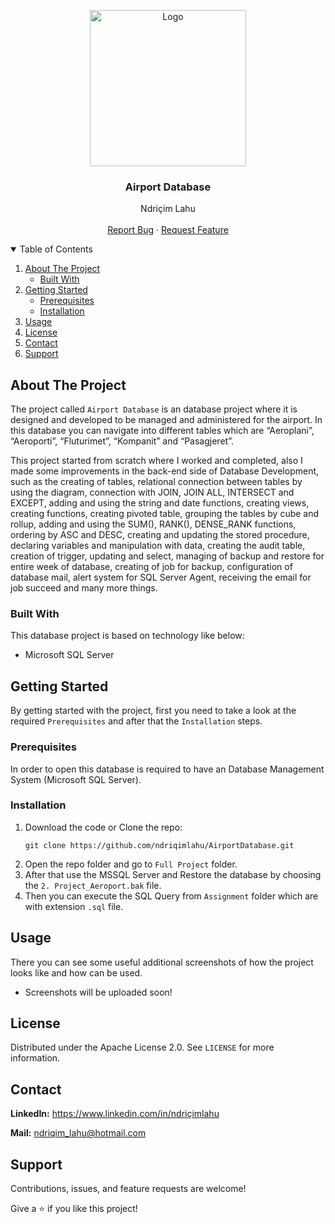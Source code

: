 <!-- PROJECT LOGO -->
<p align="center">
  <img src="https://github.com/ndriqimlahu/NdriqimLahuPortfolio/blob/main/assets/portfolio/AirportDatabase.png" alt="Logo" width="250" height="250">
  <h3 align="center">Airport Database</h3>
  <p align="center">
    Ndriçim Lahu
    <br>
    <br>
    <a href="https://github.com/ndriqimlahu/AirportDatabase/issues">Report Bug</a>
    ·
    <a href="https://github.com/ndriqimlahu/AirportDatabase/issues">Request Feature</a>
  </p>
</p>


<!-- TABLE OF CONTENTS -->
<details open="open">
  <summary>Table of Contents</summary>
  <ol>
    <li>
      <a href="#about-the-project">About The Project</a>
      <ul>
        <li><a href="#built-with">Built With</a></li>
      </ul>
    </li>
    <li>
      <a href="#getting-started">Getting Started</a>
      <ul>
        <li><a href="#prerequisites">Prerequisites</a></li>
        <li><a href="#installation">Installation</a></li>
      </ul>
    </li>
    <li><a href="#usage">Usage</a></li>
    <li><a href="#license">License</a></li>
    <li><a href="#contact">Contact</a></li>
    <li><a href="#support">Support</a></li>
  </ol>
</details>


<!-- ABOUT THE PROJECT -->
## About The Project

The project called `Airport Database` is an database project where it is designed and developed to be managed and administered for the airport. In this database you can navigate into different tables which are “Aeroplani”, “Aeroporti”, “Fluturimet”, “Kompanit” and “Pasagjeret”.

This project started from scratch where I worked and completed, also I made some improvements in the back-end side of Database Development, such as the creating of tables,  relational connection between tables by using the diagram, connection with JOIN, JOIN ALL, INTERSECT and EXCEPT, adding and using the string and date functions, creating views, creating functions, creating pivoted table, grouping the tables by cube and rollup, adding and using the SUM(), RANK(), DENSE_RANK functions, ordering by ASC and DESC, creating and updating the stored procedure, declaring variables and manipulation with data, creating the audit table, creation of trigger, updating and select, managing of backup and restore for entire week of database, creating of job for backup, configuration of database mail, alert system for SQL Server Agent, receiving the email for job succeed and many more things.


### Built With

This database project is based on technology like below:

* Microsoft SQL Server


<!-- GETTING STARTED -->
## Getting Started

By getting started with the project, first you need to take a look at the required `Prerequisites` and after that the `Installation` steps.


### Prerequisites

In order to open this database is required to have an Database Management System (Microsoft SQL Server).


### Installation

1. Download the code or Clone the repo:
   ```terminal
   git clone https://github.com/ndriqimlahu/AirportDatabase.git
   ```
2. Open the repo folder and go to `Full Project` folder.
3. After that use the MSSQL Server and Restore the database by choosing the `2. Project_Aeroport.bak` file.
4. Then you can execute the SQL Query from `Assignment` folder which are with extension `.sql` file.


<!-- USAGE -->
## Usage

There you can see some useful additional screenshots of how the project looks like and how can be used.

* Screenshots will be uploaded soon!


<!-- LICENSE -->
## License

Distributed under the Apache License 2.0. See `LICENSE` for more information.


<!-- CONTACT -->
## Contact

**LinkedIn:** https://www.linkedin.com/in/ndriçimlahu

**Mail:** ndriqim_lahu@hotmail.com


<!-- SUPPORT -->
## Support

Contributions, issues, and feature requests are welcome!

Give a ⭐️ if you like this project!
